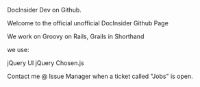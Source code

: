 DocInsider Dev on Github.

Welcome to the official unofficial DocInsider Github Page

We work on Groovy on Rails, Grails in Shorthand

we use:

jQuery UI
jQuery
Chosen.js

Contact me @ Issue Manager when a ticket called "Jobs" is open.
